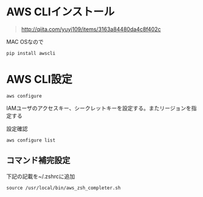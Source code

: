 # AWS CLIインストール

> http://qiita.com/yuyj109/items/3163a84480da4c8f402c

MAC OSなので

~~~
pip install awscli
~~~

# AWS CLI設定
~~~
aws configure
~~~
IAMユーザのアクセスキー、シークレットキーを設定する。またリージョンを指定する

設定確認
~~~
aws configure list
~~~

## コマンド補完設定
下記の記載を~/.zshrcに追加

~~~
source /usr/local/bin/aws_zsh_completer.sh
~~~

